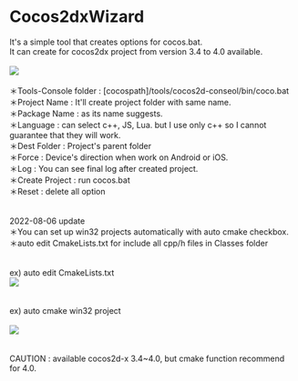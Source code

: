 # Cocos2dxWizard
It's a simple tool that creates options for cocos.bat.<br>
It can create for cocos2dx project from version 3.4 to 4.0 available.<br>
<br>
<img src="http://pds27.egloos.com/pds/202208/06/89/f0289989_62ee5faf215d2.jpg"><br>
<br>
＊Tools-Console folder : [cocospath]/tools/cocos2d-conseol/bin/coco.bat<br>
＊Project Name : It'll create project folder with same name.<br>
＊Package Name : as its name suggests.<br>
＊Language : can select c++, JS, Lua. but I use only c++ so I cannot guarantee that they will work.<br>
＊Dest Folder : Project's parent folder<br>
＊Force : Device's direction when work on Android or iOS.<br>
＊Log : You can see final log after created project.<br>
＊Create Project : run cocos.bat<br>
＊Reset : delete all option<br>
<br>
<br>
2022-08-06 update<br>
＊You can set up win32 projects automatically with auto cmake checkbox.<br>
＊auto edit CmakeLists.txt for include all cpp/h files in Classes folder<br>
<br>
<br>
ex) auto edit CmakeLists.txt<br>
<img src="http://pds27.egloos.com/pds/202208/06/89/f0289989_62ee5f27c1239.jpg"><br>
<br>
<br>
ex) auto cmake win32 project<br><br>
<img src="http://pds27.egloos.com/pds/202208/06/89/f0289989_62ee5f3a19ef4.jpg"><br>
<br>
<br>
CAUTION : available cocos2d-x 3.4~4.0, but cmake function recommend for 4.0.<br>
